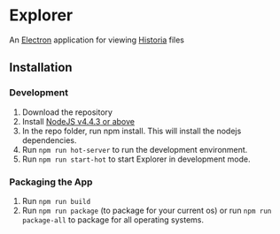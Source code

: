 # Explorer
An [Electron](http://electron.atom.io/) application for viewing [Historia](https://github.com/eranimo/historia) files

## Installation

### Development
1. Download the repository
1. Install [NodeJS v4.4.3 or above](https://nodejs.org/en/download/)
1. In the repo folder, run npm install. This will install the nodejs dependencies.
1. Run `npm run hot-server` to run the development environment.
1. Run `npm run start-hot` to start Explorer in development mode.

### Packaging the App
1. Run `npm run build`
1. Run `npm run package` (to package for your current os)
or run `npm run package-all` to package for all operating systems.
